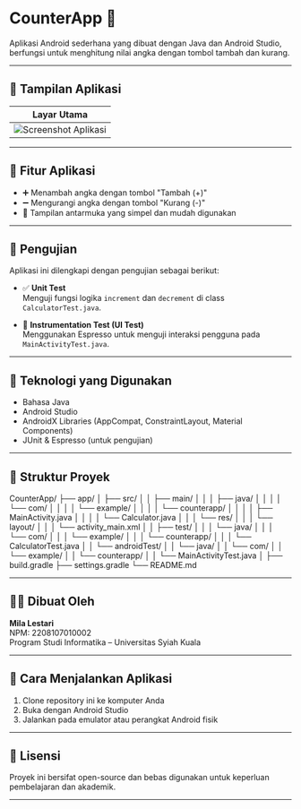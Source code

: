 # CounterApp 🧮

Aplikasi Android sederhana yang dibuat dengan Java dan Android Studio, berfungsi untuk menghitung nilai angka dengan tombol tambah dan kurang.

---

## 📱 Tampilan Aplikasi

| Layar Utama |
|-------------|
| ![Screenshot Aplikasi](screenshot.png) |

---

## 🎯 Fitur Aplikasi

- ➕ Menambah angka dengan tombol "Tambah (+)"
- ➖ Mengurangi angka dengan tombol "Kurang (-)"
- 📱 Tampilan antarmuka yang simpel dan mudah digunakan

---

## 🧪 Pengujian

Aplikasi ini dilengkapi dengan pengujian sebagai berikut:

- ✅ **Unit Test**  
  Menguji fungsi logika `increment` dan `decrement` di class `CalculatorTest.java`.

- 🧪 **Instrumentation Test (UI Test)**  
  Menggunakan Espresso untuk menguji interaksi pengguna pada `MainActivityTest.java`.

---

## 🧰 Teknologi yang Digunakan

- Bahasa Java
- Android Studio
- AndroidX Libraries (AppCompat, ConstraintLayout, Material Components)
- JUnit & Espresso (untuk pengujian)

---

## 📁 Struktur Proyek

CounterApp/
├── app/
│   ├── src/
│   │   ├── main/
│   │   │   ├── java/
│   │   │   │   └── com/
│   │   │   │       └── example/
│   │   │   │           └── counterapp/
│   │   │   │               ├── MainActivity.java
│   │   │   │               └── Calculator.java
│   │   │   └── res/
│   │   │       └── layout/
│   │   │           └── activity_main.xml
│   │   ├── test/
│   │   │   └── java/
│   │   │       └── com/
│   │   │           └── example/
│   │   │               └── counterapp/
│   │   │                   └── CalculatorTest.java
│   │   └── androidTest/
│   │       └── java/
│   │           └── com/
│   │               └── example/
│   │                   └── counterapp/
│   │                       └── MainActivityTest.java
│
├── build.gradle
├── settings.gradle
└── README.md

---

## 👩‍💻 Dibuat Oleh

**Mila Lestari**  
NPM: 2208107010002  
Program Studi Informatika – Universitas Syiah Kuala

---

## 🚀 Cara Menjalankan Aplikasi

1. Clone repository ini ke komputer Anda
2. Buka dengan Android Studio
3. Jalankan pada emulator atau perangkat Android fisik

---

## 📃 Lisensi

Proyek ini bersifat open-source dan bebas digunakan untuk keperluan pembelajaran dan akademik.

---

